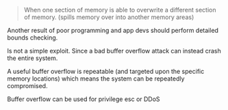 
> When one section of memory is able to overwrite a different section of memory. (spills memory over into another memory areas)

Another result of poor programming and app devs should perform detailed bounds checking.

Is not a simple exploit. Since a bad buffer overflow attack can instead crash the entire system.

A useful buffer overflow is repeatable (and targeted upon the specific memory locations) which
means the system can be repeatedly compromised.

Buffer overflow can be used for privilege esc or DDoS



